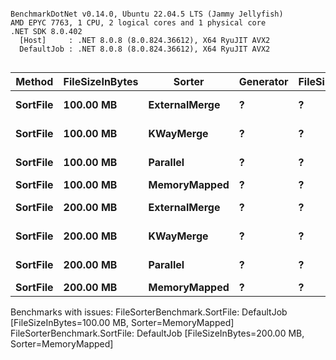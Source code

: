 ```

BenchmarkDotNet v0.14.0, Ubuntu 22.04.5 LTS (Jammy Jellyfish)
AMD EPYC 7763, 1 CPU, 2 logical cores and 1 physical core
.NET SDK 8.0.402
  [Host]     : .NET 8.0.8 (8.0.824.36612), X64 RyuJIT AVX2
  DefaultJob : .NET 8.0.8 (8.0.824.36612), X64 RyuJIT AVX2


```
| Method   | FileSizeInBytes | Sorter        | Generator | FileSize | Mean    | Error   | StdDev  | StdErr  | Min     | Q1      | Median  | Q3      | Max     | Op/s   | Rank | Gen0        | Gen1       | Gen2      | Allocated   |
|--------- |---------------- |-------------- |---------- |--------- |--------:|--------:|--------:|--------:|--------:|--------:|--------:|--------:|--------:|-------:|-----:|------------:|-----------:|----------:|------------:|
| **SortFile** | **100.00 MB**       | **ExternalMerge** | **?**         | **?**        | **18.14 s** | **0.102 s** | **0.090 s** | **0.024 s** | **17.98 s** | **18.09 s** | **18.14 s** | **18.21 s** | **18.32 s** | **0.0551** |    **1** | **254000.0000** | **12000.0000** | **3000.0000** | **20143.67 MB** |
| **SortFile** | **100.00 MB**       | **KWayMerge**     | **?**         | **?**        | **17.78 s** | **0.115 s** | **0.108 s** | **0.028 s** | **17.64 s** | **17.69 s** | **17.76 s** | **17.85 s** | **18.04 s** | **0.0562** |    **1** | **251000.0000** | **11000.0000** | **2000.0000** | **19965.79 MB** |
| **SortFile** | **100.00 MB**       | **Parallel**      | **?**         | **?**        | **18.30 s** | **0.265 s** | **0.248 s** | **0.064 s** | **18.02 s** | **18.11 s** | **18.19 s** | **18.52 s** | **18.81 s** | **0.0546** |    **1** | **255000.0000** | **12000.0000** | **3000.0000** | **20285.98 MB** |
| **SortFile** | **100.00 MB**       | **MemoryMapped**  | **?**         | **?**        |      **NA** |      **NA** |      **NA** |      **NA** |      **NA** |      **NA** |      **NA** |      **NA** |      **NA** |     **NA** |    **?** |          **NA** |         **NA** |        **NA** |          **NA** |
| **SortFile** | **200.00 MB**       | **ExternalMerge** | **?**         | **?**        | **41.02 s** | **0.275 s** | **0.257 s** | **0.066 s** | **40.60 s** | **40.82 s** | **41.08 s** | **41.20 s** | **41.42 s** | **0.0244** |    **3** | **508000.0000** | **24000.0000** | **5000.0000** | **40228.68 MB** |
| **SortFile** | **200.00 MB**       | **KWayMerge**     | **?**         | **?**        | **41.50 s** | **0.316 s** | **0.280 s** | **0.075 s** | **40.92 s** | **41.52 s** | **41.61 s** | **41.65 s** | **41.80 s** | **0.0241** |    **3** | **505000.0000** | **22000.0000** | **3000.0000** | **40218.93 MB** |
| **SortFile** | **200.00 MB**       | **Parallel**      | **?**         | **?**        | **34.76 s** | **0.301 s** | **0.281 s** | **0.073 s** | **34.34 s** | **34.53 s** | **34.76 s** | **34.98 s** | **35.20 s** | **0.0288** |    **2** | **509000.0000** | **31000.0000** | **3000.0000** | **40502.52 MB** |
| **SortFile** | **200.00 MB**       | **MemoryMapped**  | **?**         | **?**        |      **NA** |      **NA** |      **NA** |      **NA** |      **NA** |      **NA** |      **NA** |      **NA** |      **NA** |     **NA** |    **?** |          **NA** |         **NA** |        **NA** |          **NA** |

Benchmarks with issues:
  FileSorterBenchmark.SortFile: DefaultJob [FileSizeInBytes=100.00 MB, Sorter=MemoryMapped]
  FileSorterBenchmark.SortFile: DefaultJob [FileSizeInBytes=200.00 MB, Sorter=MemoryMapped]
